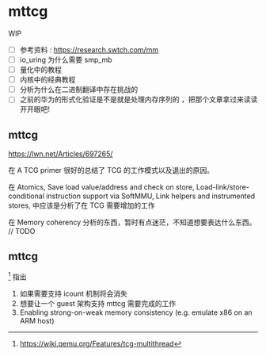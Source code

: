 # mttcg
WIP

- [ ] 参考资料 : https://research.swtch.com/mm
- [ ] io_uring 为什么需要 smp_mb
- [ ] 量化中的教程
- [ ] 内核中的经典教程
- [ ] 分析为什么在二进制翻译中存在挑战的
- [ ] 之前的华为的形式化验证是不是就是处理内存序列的 ，把那个文章拿过来读读开开眼吧!

## mttcg
https://lwn.net/Articles/697265/

在 A TCG primer 很好的总结了 TCG 的工作模式以及退出的原因。

在 Atomics,
Save load value/address and check on store,
Load-link/store-conditional instruction support via SoftMMU,
Link helpers and instrumented stores,
中应该是分析了在 TCG 需要增加的工作

在 Memory coherency 分析的东西，暂时有点迷茫，不知道想要表达什么东西。 // TODO

## mttcg
[^1] 指出
1. 如果需要支持 icount 机制将会消失
2. 想要让一个 guest 架构支持 mttcg 需要完成的工作
3. Enabling strong-on-weak memory consistency (e.g. emulate x86 on an ARM host)


[^1]: https://wiki.qemu.org/Features/tcg-multithread
[^2]: https://qemu-project.gitlab.io/qemu/devel/multi-thread-tcg.html?highlight=bql
[^6]: https://lwn.net/Articles/517475/
[^7]: https://qemu.readthedocs.io/en/latest/devel/multi-thread-tcg.html
